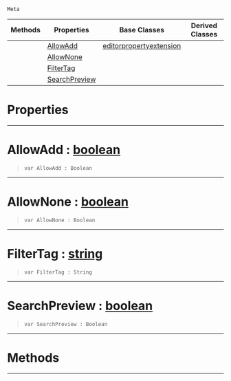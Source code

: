  `Meta`

|Methods|Properties|Base Classes|Derived Classes|
|---|---|---|---|
| |[ AllowAdd](https://plasmaengine.github.io/PlasmaDocs/Plasma1/C++/code_reference/class_reference/metaeditorresource.markdown#allowadd-plasma-engine-doc)|[editorpropertyextension](https://plasmaengine.github.io/PlasmaDocs/Plasma1/C++/code_reference/class_reference/editorpropertyextension.markdown)| |
| |[ AllowNone](https://plasmaengine.github.io/PlasmaDocs/Plasma1/C++/code_reference/class_reference/metaeditorresource.markdown#allownone-plasma-engine-do)| | |
| |[ FilterTag](https://plasmaengine.github.io/PlasmaDocs/Plasma1/C++/code_reference/class_reference/metaeditorresource.markdown#filtertag-plasma-engine-do)| | |
| |[ SearchPreview](https://plasmaengine.github.io/PlasmaDocs/Plasma1/C++/code_reference/class_reference/metaeditorresource.markdown#searchpreview-plasma-engin)| | |


 #  Properties


---  
 #  AllowAdd : [boolean](https://plasmaengine.github.io/PlasmaDocs/Plasma1/C++/code_reference/lightning_base_types/boolean.markdown)

> 
> ``` lang=cpp, name=Lightning
> var AllowAdd : Boolean


---  
 #  AllowNone : [boolean](https://plasmaengine.github.io/PlasmaDocs/Plasma1/C++/code_reference/lightning_base_types/boolean.markdown)

> 
> ``` lang=cpp, name=Lightning
> var AllowNone : Boolean


---  
 #  FilterTag : [string](https://plasmaengine.github.io/PlasmaDocs/Plasma1/C++/code_reference/lightning_base_types/string.markdown)

> 
> ``` lang=cpp, name=Lightning
> var FilterTag : String


---  
 #  SearchPreview : [boolean](https://plasmaengine.github.io/PlasmaDocs/Plasma1/C++/code_reference/lightning_base_types/boolean.markdown)

> 
> ``` lang=cpp, name=Lightning
> var SearchPreview : Boolean


---  
 #  Methods


---  
 

 